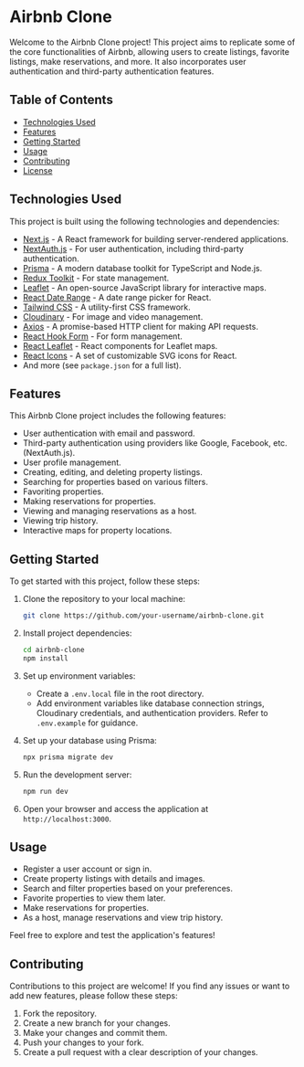# Airbnb Clone

Welcome to the Airbnb Clone project! This project aims to replicate some of the core functionalities of Airbnb, allowing users to create listings, favorite listings, make reservations, and more. It also incorporates user authentication and third-party authentication features.

## Table of Contents

- [Technologies Used](#technologies-used)
- [Features](#features)
- [Getting Started](#getting-started)
- [Usage](#usage)
- [Contributing](#contributing)
- [License](#license)

## Technologies Used

This project is built using the following technologies and dependencies:

- [Next.js](https://nextjs.org/) - A React framework for building server-rendered applications.
- [NextAuth.js](https://next-auth.js.org/) - For user authentication, including third-party authentication.
- [Prisma](https://prisma.io/) - A modern database toolkit for TypeScript and Node.js.
- [Redux Toolkit](https://redux-toolkit.js.org/) - For state management.
- [Leaflet](https://leafletjs.com/) - An open-source JavaScript library for interactive maps.
- [React Date Range](https://github.com/Adphorus/react-date-range) - A date range picker for React.
- [Tailwind CSS](https://tailwindcss.com/) - A utility-first CSS framework.
- [Cloudinary](https://cloudinary.com/) - For image and video management.
- [Axios](https://axios-http.com/) - A promise-based HTTP client for making API requests.
- [React Hook Form](https://react-hook-form.com/) - For form management.
- [React Leaflet](https://react-leaflet.js.org/) - React components for Leaflet maps.
- [React Icons](https://react-icons.github.io/react-icons/) - A set of customizable SVG icons for React.
- And more (see `package.json` for a full list).

## Features

This Airbnb Clone project includes the following features:

- User authentication with email and password.
- Third-party authentication using providers like Google, Facebook, etc. (NextAuth.js).
- User profile management.
- Creating, editing, and deleting property listings.
- Searching for properties based on various filters.
- Favoriting properties.
- Making reservations for properties.
- Viewing and managing reservations as a host.
- Viewing trip history.
- Interactive maps for property locations.

## Getting Started

To get started with this project, follow these steps:

1. Clone the repository to your local machine:

   ```bash
   git clone https://github.com/your-username/airbnb-clone.git
   ```

2. Install project dependencies:

   ```bash
   cd airbnb-clone
   npm install
   ```

3. Set up environment variables:

   - Create a `.env.local` file in the root directory.
   - Add environment variables like database connection strings, Cloudinary credentials, and authentication providers. Refer to `.env.example` for guidance.

4. Set up your database using Prisma:

   ```bash
   npx prisma migrate dev
   ```

5. Run the development server:

   ```bash
   npm run dev
   ```

6. Open your browser and access the application at `http://localhost:3000`.

## Usage

- Register a user account or sign in.
- Create property listings with details and images.
- Search and filter properties based on your preferences.
- Favorite properties to view them later.
- Make reservations for properties.
- As a host, manage reservations and view trip history.

Feel free to explore and test the application's features!

## Contributing

Contributions to this project are welcome! If you find any issues or want to add new features, please follow these steps:

1. Fork the repository.
2. Create a new branch for your changes.
3. Make your changes and commit them.
4. Push your changes to your fork.
5. Create a pull request with a clear description of your changes.
